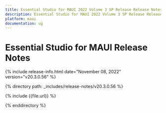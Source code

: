 ```yaml
---
title: Essential Studio for MAUI 2022 Volume 3 SP Release Release Notes  
description: Essential Studio for MAUI 2022 Volume 3 SP Release Release Notes  
platform: maui
documentation: ug
---
```


# Essential Studio for MAUI  Release Notes  

{% include release-info.html date="November 08, 2022"  version="v20.3.0.56" %} 

{% directory path: _includes/release-notes/v20.3.0.56 %}

{% include {{file.url}} %}

{% enddirectory %}